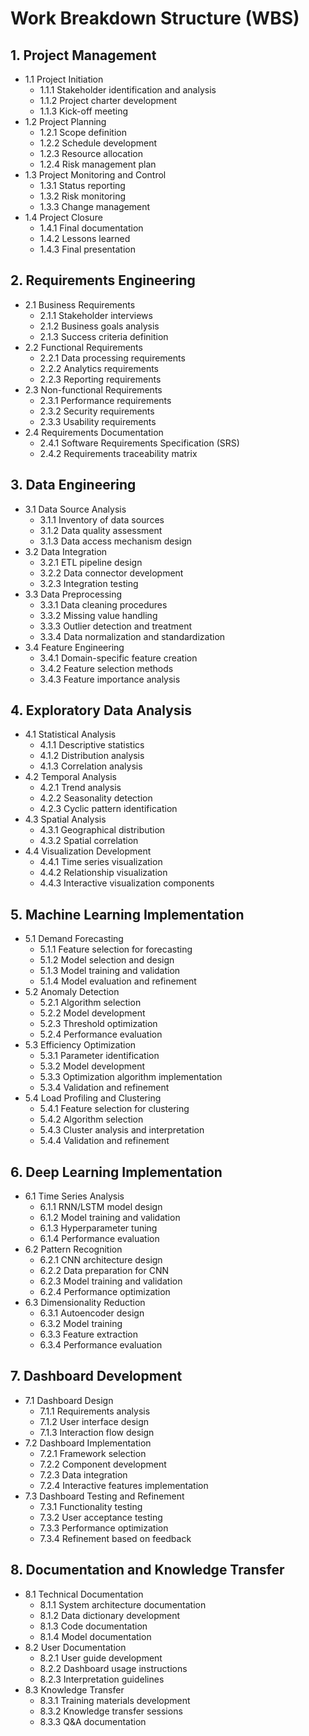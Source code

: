 # Work Breakdown Structure (WBS)

## 1. Project Management
   - 1.1 Project Initiation
     - 1.1.1 Stakeholder identification and analysis
     - 1.1.2 Project charter development
     - 1.1.3 Kick-off meeting
   - 1.2 Project Planning
     - 1.2.1 Scope definition
     - 1.2.2 Schedule development
     - 1.2.3 Resource allocation
     - 1.2.4 Risk management plan
   - 1.3 Project Monitoring and Control
     - 1.3.1 Status reporting
     - 1.3.2 Risk monitoring
     - 1.3.3 Change management
   - 1.4 Project Closure
     - 1.4.1 Final documentation
     - 1.4.2 Lessons learned
     - 1.4.3 Final presentation

## 2. Requirements Engineering
   - 2.1 Business Requirements
     - 2.1.1 Stakeholder interviews
     - 2.1.2 Business goals analysis
     - 2.1.3 Success criteria definition
   - 2.2 Functional Requirements
     - 2.2.1 Data processing requirements
     - 2.2.2 Analytics requirements
     - 2.2.3 Reporting requirements
   - 2.3 Non-functional Requirements
     - 2.3.1 Performance requirements
     - 2.3.2 Security requirements
     - 2.3.3 Usability requirements
   - 2.4 Requirements Documentation
     - 2.4.1 Software Requirements Specification (SRS)
     - 2.4.2 Requirements traceability matrix

## 3. Data Engineering
   - 3.1 Data Source Analysis
     - 3.1.1 Inventory of data sources
     - 3.1.2 Data quality assessment
     - 3.1.3 Data access mechanism design
   - 3.2 Data Integration
     - 3.2.1 ETL pipeline design
     - 3.2.2 Data connector development
     - 3.2.3 Integration testing
   - 3.3 Data Preprocessing
     - 3.3.1 Data cleaning procedures
     - 3.3.2 Missing value handling
     - 3.3.3 Outlier detection and treatment
     - 3.3.4 Data normalization and standardization
   - 3.4 Feature Engineering
     - 3.4.1 Domain-specific feature creation
     - 3.4.2 Feature selection methods
     - 3.4.3 Feature importance analysis

## 4. Exploratory Data Analysis
   - 4.1 Statistical Analysis
     - 4.1.1 Descriptive statistics
     - 4.1.2 Distribution analysis
     - 4.1.3 Correlation analysis
   - 4.2 Temporal Analysis
     - 4.2.1 Trend analysis
     - 4.2.2 Seasonality detection
     - 4.2.3 Cyclic pattern identification
   - 4.3 Spatial Analysis
     - 4.3.1 Geographical distribution
     - 4.3.2 Spatial correlation
   - 4.4 Visualization Development
     - 4.4.1 Time series visualization
     - 4.4.2 Relationship visualization
     - 4.4.3 Interactive visualization components

## 5. Machine Learning Implementation
   - 5.1 Demand Forecasting
     - 5.1.1 Feature selection for forecasting
     - 5.1.2 Model selection and design
     - 5.1.3 Model training and validation
     - 5.1.4 Model evaluation and refinement
   - 5.2 Anomaly Detection
     - 5.2.1 Algorithm selection
     - 5.2.2 Model development
     - 5.2.3 Threshold optimization
     - 5.2.4 Performance evaluation
   - 5.3 Efficiency Optimization
     - 5.3.1 Parameter identification
     - 5.3.2 Model development
     - 5.3.3 Optimization algorithm implementation
     - 5.3.4 Validation and refinement
   - 5.4 Load Profiling and Clustering
     - 5.4.1 Feature selection for clustering
     - 5.4.2 Algorithm selection
     - 5.4.3 Cluster analysis and interpretation
     - 5.4.4 Validation and refinement

## 6. Deep Learning Implementation
   - 6.1 Time Series Analysis
     - 6.1.1 RNN/LSTM model design
     - 6.1.2 Model training and validation
     - 6.1.3 Hyperparameter tuning
     - 6.1.4 Performance evaluation
   - 6.2 Pattern Recognition
     - 6.2.1 CNN architecture design
     - 6.2.2 Data preparation for CNN
     - 6.2.3 Model training and validation
     - 6.2.4 Performance optimization
   - 6.3 Dimensionality Reduction
     - 6.3.1 Autoencoder design
     - 6.3.2 Model training
     - 6.3.3 Feature extraction
     - 6.3.4 Performance evaluation

## 7. Dashboard Development
   - 7.1 Dashboard Design
     - 7.1.1 Requirements analysis
     - 7.1.2 User interface design
     - 7.1.3 Interaction flow design
   - 7.2 Dashboard Implementation
     - 7.2.1 Framework selection
     - 7.2.2 Component development
     - 7.2.3 Data integration
     - 7.2.4 Interactive features implementation
   - 7.3 Dashboard Testing and Refinement
     - 7.3.1 Functionality testing
     - 7.3.2 User acceptance testing
     - 7.3.3 Performance optimization
     - 7.3.4 Refinement based on feedback

## 8. Documentation and Knowledge Transfer
   - 8.1 Technical Documentation
     - 8.1.1 System architecture documentation
     - 8.1.2 Data dictionary development
     - 8.1.3 Code documentation
     - 8.1.4 Model documentation
   - 8.2 User Documentation
     - 8.2.1 User guide development
     - 8.2.2 Dashboard usage instructions
     - 8.2.3 Interpretation guidelines
   - 8.3 Knowledge Transfer
     - 8.3.1 Training materials development
     - 8.3.2 Knowledge transfer sessions
     - 8.3.3 Q&A documentation

